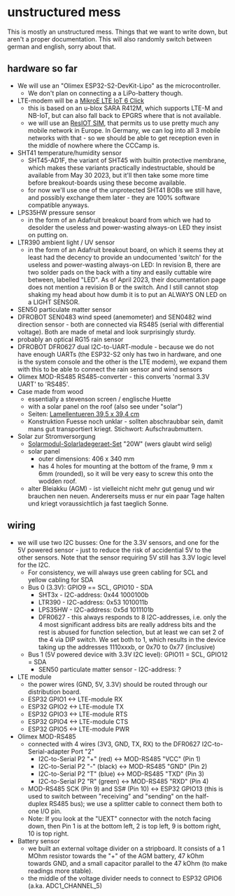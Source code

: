 
# unstructured mess

This is mostly an unstructured mess. Things that we want to
write down, but aren't a proper documentation. This will also
randomly switch between german and english, sorry about that.

## hardware so far

* We will use an "Olimex ESP32-S2-DevKit-Lipo" as the microcontroller.
  - We don't plan on connecting a a LiPo-battery though.
* LTE-modem will be a [MikroE LTE IoT 6 Click](https://www.mikroe.com/lte-iot-6-click)
  - this is based on an u-blox SARA R412M, which supports LTE-M and NB-IoT, but can also fall back to EPGRS where that is not available.
  - we will use an [ResIOT SIM](https://sim.resiot.io/), that permits us to use pretty much any mobile network in Europe. In Germany, we can log into all 3 mobile networks with that - so we should be able to get reception even in the middle of nowhere where the CCCamp is.
* SHT41 temperature/humidity sensor
  - SHT45-AD1F, the variant of SHT45 with builtin protective membrane, which makes these variants practically indestructable, should be available from May 30 2023, but it'll then take some more time before breakout-boards using these become available.
  - for now we'll use one of the unprotected SHT41 BOBs we still have, and possibly exchange them later - they are 100% software compatible anyways.
* LPS35HW pressure sensor
  - in the form of an Adafruit breakout board from which we had to desolder the useless and power-wasting always-on LED they insist on putting on.
* LTR390 ambient light / UV sensor
  - in the form of an Adafruit breakout board, on which it seems they at least had the decency to provide an undocumented 'switch' for the useless and power-wasting always-on LED: In revision B, there are two solder pads on the back with a tiny and easily cuttable wire between, labelled "LED". As of April 2023, their documentation page does not mention a revision B or the switch. And I still cannot stop shaking my head about how dumb it is to put an ALWAYS ON LED on a LIGHT SENSOR.
* SEN50 particulate matter sensor
* DFROBOT SEN0483 wind speed (anemometer) and SEN0482 wind direction sensor - both are connected via RS485 (serial with differential voltage). Both are made of metal and look surprisingly sturdy.
* probably an optical RG15 rain sensor
* DFROBOT DFR0627 dual I2C-to-UART-module - because we do not have enough UARTs (the ESP32-S2 only has two in hardware, and one is the system console and the other is the LTE modem), we expand them with this to be able to connect the rain sensor and wind sensors
* Olimex MOD-RS485 RS485-converter - this converts 'normal 3.3V UART' to 'RS485'.
* Case made from wood
  - essentially a stevenson screen / englische Huette
  - with a solar panel on the roof (also see under "solar")
  - Seiten: [Lamellentueren 39,5 x 39,4 cm](https://www.ben-camilla.com/index.php?a=3272)
  - Konstruktion Fuesse noch unklar - sollten abschraubbar sein, damit mans gut transportiert kriegt. Stichwort: Aufschraubmuttern.
* Solar zur Stromversorgung
  - [Solarmodul-Solarladegeraet-Set](https://www.amazon.de/-/dp/B07RZBVTGR/) "20W" (wers glaubt wird selig)
  - solar panel
    + outer dimensions: 406 x 340 mm
    + has 4 holes for mounting at the bottom of the frame, 9 mm x 6mm (rounded), so it will be very easy to screw this onto the wodden roof.
  - alter Bleiakku (AGM) - ist vielleicht nicht mehr gut genug und wir brauchen nen neuen. Andererseits muss er nur ein paar Tage halten und kriegt voraussichtlich ja fast taeglich Sonne.

## wiring ##

* we will use two I2C busses: One for the 3.3V sensors, and one for the 5V powered sensor - just to reduce the risk of accidential 5V to the other sensors. Note that the sensor requiring 5V still has 3.3V logic level for the I2C.
  - For consistency, we will always use green cabling for SCL and yellow cabling for SDA
  - Bus 0 (3.3V): GPIO9 == SCL, GPIO10 - SDA
    + SHT3x - I2C-address: 0x44 1000100b
    + LTR390 - I2C-address: 0x53 1010011b
    + LPS35HW - I2C-address: 0x5d 1011101b
    + DFR0627 - this always responds to 8 I2C-addresses, i.e. only the 4 most significant address bits are really address bits and the rest is abused for function selection, but at least we can set 2 of the 4 via DIP switch. We set both to 1, which results in the device taking up the addresses 1110xxxb, or 0x70 to 0x77 (inclusive)
  - Bus 1 (5V powered device with 3.3V I2C level): GPIO11 = SCL, GPIO12 = SDA
    + SEN50 particulate matter sensor - I2C-address: ?
* LTE module
  - the power wires (GND, 5V, 3.3V) should be routed through our distribution board.
  - ESP32 GPIO1 <-> LTE-module RX
  - ESP32 GPIO2 <-> LTE-module TX
  - ESP32 GPIO3 <-> LTE-module RTS
  - ESP32 GPIO4 <-> LTE-module CTS
  - ESP32 GPIO5 <-> LTE-module PWR
* Olimex MOD-RS485
  - connected with 4 wires (3V3, GND, TX, RX) to the DFR0627 I2C-to-Serial-adapter Port "2"
    + I2C-to-Serial P2 "+" (red) <-> MOD-RS485 "VCC" (Pin 1)
    + I2C-to-Serial P2 "-" (black) <-> MOD-RS485 "GND" (Pin 2)
    + I2C-to-Serial P2 "T" (blue) <-> MOD-RS485 "TXD" (Pin 3)
    + I2C-to-Serial P2 "R" (green) <-> MOD-RS485 "RXD" (Pin 4)
  - MOD-RS485 SCK (Pin 9) and SS# (Pin 10) <-> ESP32 GPIO13 (this is used to switch between "receiving" and "sending" on the half-duplex RS485 bus); we use a splitter cable to connect them both to one I/O pin.
  - Note: If you look at the "UEXT" connector with the notch facing down, then Pin 1 is at the bottom left, 2 is top left, 9 is bottom right, 10 is top right.
* Battery sensor
  - we built an external voltage divider on a stripboard. It consists of a 1 MOhm resistor towards the "+" of the AGM battery, 47 kOhm towards GND, and a small capacitor parallel to the 47 kOhm (to make readings more stable).
  - the middle of the voltage divider needs to connect to ESP32 GPIO6 (a.ka. ADC1_CHANNEL_5)


